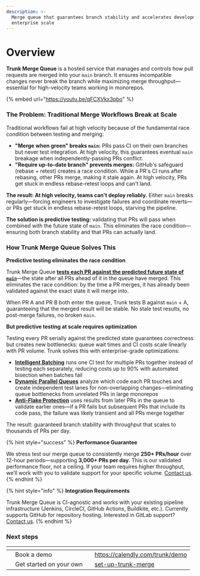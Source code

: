 ```yaml
---
description: >-
  Merge queue that guarantees branch stability and accelerates development at
  enterprise scale
---
```


# Overview

**Trunk Merge Queue** is a hosted service that manages and controls how pull requests are merged into your `main` branch. It ensures incompatible changes never break the branch while maximizing merge throughput—essential for high-velocity teams working in monorepos.

{% embed url="https://youtu.be/qFCXVkx3pbo" %}

### The Problem: Traditional Merge Workflows Break at Scale

Traditional workflows fail at high velocity because of the fundamental race condition between testing and merging:

* **"Merge when green" breaks `main`:** PRs pass CI on their own branches but never test integration. At high velocity, this guarantees eventual `main` breakage when independently-passing PRs conflict.
* **"Require up-to-date branch" prevents merges:** GitHub's safeguard (rebase + retest) creates a race condition. While a PR's CI runs after rebasing, other PRs merge, making it stale again. At high velocity, PRs get stuck in endless rebase-retest loops and can't land.

**The result: At high velocity, teams can't deploy reliably.** Either `main` breaks regularly—forcing engineers to investigate failures and coordinate reverts—or PRs get stuck in endless rebase-retest loops, starving the pipeline.

**The solution is predictive testing:** validating that PRs will pass when combined with the future state of `main`. This eliminates the race condition—ensuring both branch stability and that PRs can actually land.

### How Trunk Merge Queue Solves This

**Predictive testing eliminates the race condition**

Trunk Merge Queue [**tests each PR against the predicted future state of `main`**](concepts/predictive-testing.md)—the state after all PRs ahead of it in the queue have merged. This eliminates the race condition: by the time a PR merges, it has already been validated against the exact state it will merge into.

When PR A and PR B both enter the queue, Trunk tests B against `main` + A, guaranteeing that the merged result will be stable. No stale test results, no post-merge failures, no broken `main`.

**But predictive testing at scale requires optimization**

Testing every PR serially against the predicted state guarantees correctness but creates new bottlenecks: queue wait times and CI costs scale linearly with PR volume. Trunk solves this with enterprise-grade optimizations:

* [**Intelligent Batching**](concepts/batching.md) runs one CI test for multiple PRs together instead of testing each separately, reducing costs up to 90% with automated bisection when batches fail
* [**Dynamic Parallel Queues**](concepts-and-optimizations/parallel-queues/) analyze which code each PR touches and create independent test lanes for non-overlapping changes—eliminating queue bottlenecks from unrelated PRs in large monorepos
* [**Anti-Flake Protection**](concepts/anti-flake-protection.md) uses results from later PRs in the queue to validate earlier ones—if a PR fails but subsequent PRs that include its code pass, the failure was likely transient and all PRs merge together

The result: guaranteed branch stability with throughput that scales to thousands of PRs per day.

{% hint style="success" %}
**Performance Guarantee**&#x20;

We stress test our merge queue to consistently merge **250+ PRs/hour** over 12-hour periods—supporting **3,000+ PRs per day**. This is our validated performance floor, not a ceiling. If your team requires higher throughput, we’ll work with you to validate support for your specific volume. [Contact us](mailto:support@trunk.io?subject=Enterprise%20Merge%20Queue%20Discussion).
{% endhint %}

{% hint style="info" %}
**Integration Requirements**

Trunk Merge Queue is CI-agnostic and works with your existing pipeline infrastructure (Jenkins, CircleCI, GitHub Actions, Buildkite, etc.). Currently supports GitHub for repository hosting. Interested in GitLab support? [Contact us](mailto:support@trunk.io?subject=GitLab%20Merge%20Queue%20Discussion).
{% endhint %}

### **Next steps**

<table data-card-size="large" data-view="cards"><thead><tr><th></th><th></th><th></th><th data-hidden data-card-target data-type="content-ref"></th></tr></thead><tbody><tr><td></td><td>Book a demo</td><td></td><td><a href="https://calendly.com/trunk/demo">https://calendly.com/trunk/demo</a></td></tr><tr><td></td><td>Get started on your own</td><td></td><td><a href="set-up-trunk-merge/">set-up-trunk-merge</a></td></tr></tbody></table>
